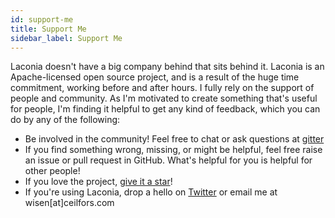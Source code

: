 ```yaml
---
id: support-me
title: Support Me
sidebar_label: Support Me
---
```


Laconia doesn't have a big company behind that sits behind it. Laconia is an
Apache-licensed open source project, and is a result of the huge time
commitment, working before and after hours. I fully rely on the support of
people and community. As I'm motivated to create something that's useful for
people, I'm finding it helpful to get any kind of feedback, which you can do by
any of the following:

- Be involved in the community! Feel free to chat or ask questions at
  [gitter](https://gitter.im/laconiajs/laconia)
- If you find something wrong, missing, or might be helpful, feel free raise an
  issue or pull request in GitHub. What's helpful for you is helpful for other
  people!
- If you love the project,
  [give it a star](https://github.com/laconiajs/laconia)!
- If you're using Laconia, drop a hello on
  [Twitter](https://twitter.com/ceilfors) or email me at wisen[at]ceilfors.com
